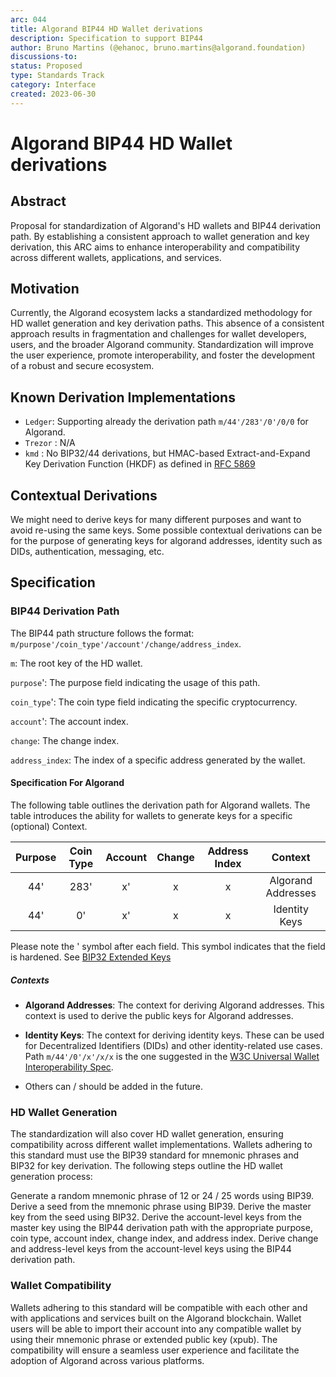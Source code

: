 ```yaml
---
arc: 044
title: Algorand BIP44 HD Wallet derivations
description: Specification to support BIP44 
author: Bruno Martins (@ehanoc, bruno.martins@algorand.foundation)
discussions-to: 
status: Proposed
type: Standards Track
category: Interface
created: 2023-06-30
---
```


# Algorand BIP44 HD Wallet derivations

## **Abstract**

Proposal for standardization of Algorand's HD wallets and BIP44 derivation path. By establishing a consistent approach to wallet generation and key derivation, this ARC aims to enhance interoperability and compatibility across different wallets, applications, and services.

## **Motivation**

Currently, the Algorand ecosystem lacks a standardized methodology for HD wallet generation and key derivation paths. This absence of a consistent approach results in fragmentation and challenges for wallet developers, users, and the broader Algorand community. Standardization will improve the user experience, promote interoperability, and foster the development of a robust and secure ecosystem.

## **Known Derivation Implementations**

- `Ledger`:  Supporting already the derivation path `m/44'/283'/0'/0/0` for Algorand.
- `Trezor` : N/A
- `kmd` :  No BIP32/44 derivations, but HMAC-based Extract-and-Expand Key Derivation Function (HKDF) as defined in [RFC 5869](https://www.rfc-editor.org/rfc/rfc5869.html)

## **Contextual Derivations**

We might need to derive keys for many different purposes and want to avoid re-using the same keys. Some possible contextual derivations can be for the purpose of generating keys for algorand addresses, identity such as DIDs, authentication, messaging, etc.

## **Specification**

### **BIP44 Derivation Path**

The BIP44 path structure follows the format: `m/purpose'/coin_type'/account'/change/address_index`.

`m`: The root key of the HD wallet.

`purpose`': The purpose field indicating the usage of this path. 

`coin_type`': The coin type field indicating the specific cryptocurrency.

`account`': The account index.

`change`: The change index.

`address_index`: The index of a specific address generated by the wallet.

#### **Specification For Algorand**

The following table outlines the derivation path for Algorand wallets. The table introduces the ability for wallets to generate keys for a specific (optional) Context. 

| Purpose | Coin Type | Account | Change | Address Index | Context             |
| :-----: | :-------: | :-----: | :----: | :-----------: | :-----------------: |
|  44'    |    283'   |    x'   |   x    |       x       | Algorand Addresses  |
|  44'    |    0'     |    x'   |   x    |       x       | Identity Keys       |

Please note the \' symbol after each field. This symbol indicates that the field is hardened. See [BIP32 Extended Keys](https://github.com/bitcoin/bips/blob/master/bip-0032.mediawiki#extended-keys)

##### **Contexts**

- **Algorand Addresses**: The context for deriving Algorand addresses. This context is used to derive the public keys for Algorand addresses.

- **Identity Keys**: The context for deriving identity keys. These can be used for Decentralized Identifiers (DIDs) and other identity-related use cases. Path `m/44'/0'/x'/x/x` is the one suggested in the [W3C Universal Wallet Interoperability Spec](https://w3c-ccg.github.io/universal-wallet-interop-spec/#hd-wallets).

- Others can / should be added in the future.

### **HD Wallet Generation**
The standardization will also cover HD wallet generation, ensuring compatibility across different wallet implementations. Wallets adhering to this standard must use the BIP39 standard for mnemonic phrases and BIP32 for key derivation. The following steps outline the HD wallet generation process:

Generate a random mnemonic phrase of 12 or 24 / 25 words using BIP39.
Derive a seed from the mnemonic phrase using BIP39.
Derive the master key from the seed using BIP32.
Derive the account-level keys from the master key using the BIP44 derivation path with the appropriate purpose, coin type, account index, change index, and address index.
Derive change and address-level keys from the account-level keys using the BIP44 derivation path.

### **Wallet Compatibility**
Wallets adhering to this standard will be compatible with each other and with applications and services built on the Algorand blockchain. Wallet users will be able to import their account into any compatible wallet by using their mnemonic phrase or extended public key (xpub). The compatibility will ensure a seamless user experience and facilitate the adoption of Algorand across various platforms.